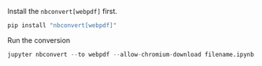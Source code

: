 Install the `nbconvert[webpdf]` first.
```python
pip install "nbconvert[webpdf]"
```

Run the conversion
```python
jupyter nbconvert --to webpdf --allow-chromium-download filename.ipynb
```


